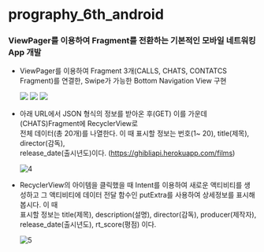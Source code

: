 # prography_6th_android
### ViewPager를 이용하여 Fragment를 전환하는 기본적인 모바일 네트워킹 App 개발 

- ViewPager를 이용하여 Fragment 3개(CALLS, CHATS, CONTATCS Fragment)를 연결한, 
  Swipe가 가능한 Bottom Navigation View 구현 
  
  <div>
    <img src = "https://user-images.githubusercontent.com/25498573/75878461-f3e38d80-5e5c-11ea-90c0-9753bbd21263.jpg"</img>
    <img src = "https://user-images.githubusercontent.com/25498573/75878988-dfec5b80-5e5d-11ea-955d-27336ebec279.jpg"</img>
    <img src = "https://user-images.githubusercontent.com/25498573/75878997-e2e74c00-5e5d-11ea-820b-c3b12f95cd85.jpg"</img>
  </div>
 
- 아래 URL에서 JSON 형식의 정보를 받아온 후(GET) 이를 가운데(CHATS)Fragment에 RecyclerView로  
  전체 데이터(총 20개)를 나열한다. 이 때 표시할 정보는 번호(1~ 20), title(제목), director(감독),  
  release_date(출시년도)이다. (​https://ghibliapi.herokuapp.com/films​) 
  
  ![4](https://user-images.githubusercontent.com/25498573/75879017-eed30e00-5e5d-11ea-89dd-58ef3ab85d8c.jpg)
  
  
- RecyclerView의 아이템을 클릭했을 때 Intent를 이용하여 새로운 액티비티를 생성하고 그 
  액티비티에 데이터 전달 함수인 putExtra를 사용하여 상세정보를 표시해 봅시다. 이 때  
  표시할 정보는 title(제목), description(설명), director(감독), producer(제작자),  
  release_date(출시년도), rt_score(평점) 이다. 
  
  ![5](https://user-images.githubusercontent.com/25498573/75879019-f0043b00-5e5d-11ea-870e-cf2bf5f20467.jpg)

